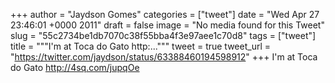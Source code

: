 
+++
author = "Jaydson Gomes"
categories = ["tweet"]
date = "Wed Apr 27 23:46:01 +0000 2011"
draft = false
image = "No media found for this Tweet"
slug = "55c2734be1db7070c38f55bba4f3e97aee1c70d8"
tags = ["tweet"]
title = """I'm at Toca do Gato http:..."""
tweet = true
tweet_url = "https://twitter.com/jaydson/status/63388460194598912"
+++
I'm at Toca do Gato http://4sq.com/jupqOe
